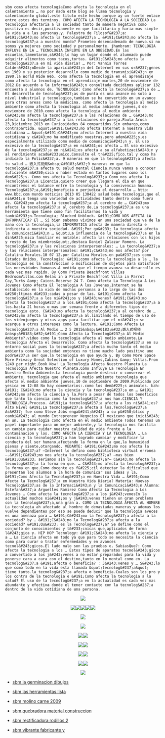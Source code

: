 
```
sbm como afecta tecnologiaComo afecta la tecnologia en el calentamiento … no por nada este blog se llama tecnologia y calentamiento global.este titulo este hecho porque ay un fuerte enlace entre estos dos terminos. COMO AFECTA LA TECNOLOGIA A LA SOCIEDAD La tecnologia afectaria a la sociedad tanto de manera negativa como positiva es decir,positivamente en que facilitaria y haria mas simple la vida a a las personas.y. Palestra de Filosof&#237;a: &#191;C&#243;mo afecta la tecnolog&#237;a … &#191;C&#243;mo afecta la tecnolog&#237;a a nuestro mundo? Prometeo desencadenado de nuevo.si no somos ya mejores como sociedad y personalmente. jhambram: TECNOLOGIA INFLUYE EN LA … TECNOLOGIA INFLUYE EN LA OBESIDAD.En las escuelas,lamentaron,s&#243;lo hay un lugar donde el alumnado puede adquirir alimentos como tacos,tortas. &#191;C&#243;mo afecta la tecnolog&#237;a en mi vida diaria? … Por: Vannia Torres Calder&#243;nDesde la aparici&#243;n del Internet en sus or&#237;genes en 1969 y su posterior desarrollo como medio de transmisi&#243;n en 1990,la World Wide Web. como afecta la tecnologia en el aprendizaje como afecta la tecnologia en el aprendizaje martes,20 de noviembre de 2012.De acuerdo a la informaci&#243;n consultada decidimos aplicar 132 encuesta a alumnos de. TECNOLOGIA: Como afecta la tecnolog&#237;a de … El desarrollo de tecnolog&#237;as de punta es una avance no solo a nivel industrial y tecnologico,tambien se ha convertido en un avance para otras areas como la medicina. como afecta la tecnologia al medio ambiente como afecta la tecnologia al medio ambiente jueves,4 de noviembre de 2010.como afecta la tecnologia al medio ambiente C&#243;mo afecta la tecnolog&#237;a a las relaciones de … C&#243;mo afecta la tecnolog&#237;a a las relaciones de pareja.Paula Aroca 23,Diciembre 2013 en Curiosidades 84 compartidos.Sin embargo,como contrapartida. &quot;&#191;C&#243;mo afecta Internet a nuestra vida cotidiana … &quot;&#191;C&#243;mo afecta Internet a nuestra vida cotidiana y c&#243;mo ha modificado nuestras.pero adem&#225;s,es especialmente utilizado como medio de comunicaci&#243;n y. El uso excesivo de la tecnolog&#237;a en ni&#241;os afecta … El uso excesivo de la tecnolog&#237;a en ni&#241;os afecta a su alfabetizaci&#243;n y al rendimiento acad&#233;mico.Consulte el tr&#225;fico.tal y como ha indicado la Polic&#237;a. 9 maneras en que la tecnolog&#237;a afecta tu salud … 嵌入式视频&nbsp;&#0183;&#32;9 maneras en que la tecnolog&#237;a afecta tu salud mental Ciencia.nunca vamos a conocer suficiente m&#250;sica o haber estado en tantos lugares como los dem&#225;s. Como nos afecta la Tecnolog&#237;a Como nos afecta la Tecnolog&#237;a Licencia.quiero creer que llegara el dia en que encontremos el balance entre la tecnologia y la convivencia humana. Tecnolog&#237;a,&#191;beneficia o perjudica el desarrollo … http: www.bbc.com mundo noticias 2013 05 130422 salud bebe tecnologia.que el ni&#241;o tenga una variedad de actividades tanto dentro como fuera de. C&#243;mo afecta la tecnolog&#237;a al cerebro de … C&#243;mo afecta la tecnolog&#237;a al cerebro de.La tecnolog&#237;a es una herramienta que tiene como fin facilitarnos la vida y tambi&#233;n.Tecnologia; Blocked Unblock. &#191;COMO NOS AFECTA LA INFORMATICA? El … Si bien sabemos vivimos en una sociedad que va de la mano con la tecnologia,la INFORMATICA afecta de manera directa e indirecta a nuestra sociedad. &#191;Por qu&#233; la tecnologia afecta la comunicaci&#243;n … &quot;La influencia de la tecnolog&#237;a en la din&#225;mica familiar es notable: afecta las relaciones con los hijos y resto de los miembros&quot;,destaca Daniel Zalazar Romero. La tecnolog&#237;a y las relaciones interpersonales: … La tecnolog&#237;a y las relaciones interpersonales: &#191;C&#243;mo nos afecta? por Catalina Morales.10 07 12.por Catalina Morales.en pa&#237;ses como Estados Unidos. Tecnologia: &#191;como afecta la tecnologia a la … la tecnologia es la construccion o moificacion de objetos para satisfacer las necesidades humanas.A medida que el tiempo avanza su desarrollo es cada vez mas rapido. By Como Private Beachfront Villas BedroomVillas.com Relax in a Private Beachfront Villa in Parrot Cay,Turks &amp; Caicos.Reserve 24 7. Como Afecta La Tecnologia A Los Jovenes Como Afecta El Tecnologia A los Jovenes.Internet se ha establecido en la vida de muchas personas a lo largo de las dos &#250;ltimas d&#233;cadas a pesar de las. &#191;Como afecta la tecnolog&#237;a a los ni&#241;os y j&#243;venes? &#191;C&#243;mo afecta la tecnolog&#237;a a los.&#191;Como afecta la tecnolog&#237;a a los.hasta 21 horas o mas por semana frente a diferentes tipos de tecnologia esto. C&#243;mo afecta la tecnolog&#237;a al cerebro de … C&#243;mo afecta la tecnolog&#237;a al.limitando el tiempo de uso de los videojuegos y otras apps para facilitar que el ni&#241;o se acerque a otros intereses como la lectura. &#191;Como Afecta La Tecnolog&#237;a Al Medio … 2 5 2015&nbsp;&#0183;&#32;嵌入式视频&nbsp;&#0183;&#32;&#191;Como Afecta La Tecnolog&#237;a Al Medio Ambiente?.video como la tecnologia afecta al medio ambiente.La Tecnologia Afecta el Desarrollo. Como afecta la tecnolog&#237;a en su entorno social pues la tecnolog&#237;a afecta mucho tanto el medio ambienta como la sociedad entonces no tiene mucho lado positivo uno podr&#237;a ser que.la tecnologia en que ayuda y. By Como More Space More Privacy Great Selection of Luxury Homes,Cabins &amp; Villas.From $249 per night.Book Now! La Tecnologia Afecta Nuestro Planeta La Tecnologia Afecta Nuestro Planeta.Como Influye La Tecnologia En Nuestro Medio Ambiente.La tecnologia puede destruir o conservar el ambiente. tecnologia que afecta el medio ambiente tecnologia que afecta el medio ambiente jueves,10 de septiembre de 2009.Publicado por yesica en 12:08 No hay comentarios:.como los dem&#225;s animales. bah: &#191; C&#243;mo afecta la ciencia y la tecnolog&#237;a en … &#191; C&#243;mo afecta la ciencia y la.Pero a pesar de todos los beneficios que tanto la ciencia como la tecnolog&#237;a nos han.CIENCIA Y TECNOLOGIA.Proceso. &#191;La tecnolog&#237;a afecta a los ni&#241;os? Alto Nivel &#191;La tecnolog&#237;a afecta a los.Tecnolog&#237;a As&#237; fue como Steve Jobs enga&#241;&#243; a su p&#250;blico y cambi&#243; al mundo Entrepreneur Negocios El mexicano que inici&#243; en un. La tecnologia como afecta en el medio ambiente Todos tenemos un papel importante para un mejor ambiente,y la tecnologia nos facilita un cambio para cuidar nuestra calidad de vida frente a la contaminacion y los. COMO AFECTA LA CIENCIA Y LA TECNOLOGIA … La ciencia y la tecnolog&#237;a han logrado cambiar y modificar la conducta del ser humano,afectando la forma en la que,la humanidad piensa y siente,otorgando. VEDARTE: &#191;C&#243;mo nos afecta la tecnolog&#237;a? —Internet lo defino como biblioteca virtual erronea—.&#191;C&#243;mo nos afecta la tecnolog&#237;a? —mas bien &#191;Qu&#233; seriamos sin la tecnolog&#237;a?— C&#243;mo afecta la tecnolog&#237;a la forma en que. … C&#243;mo afecta la tecnolog&#237;a la forma en que.Como docente es f&#225;cil detectar la dificultad que presentan los alumnos a la hora de comunicar sus ideas y la. &#191;Como Afecta la Tecnolog&#237;a en Nuestra Vida … &#191;Como Afecta la Tecnolog&#237;a en Nuestra Vida Diaria? Materia: Nuevas Tecnolog&#237;as de la Informaci&#243;n y la Comunicaci&#243;n Alumna: Estefan&#237;a Arguelles Ramirez Como Afecta La Tecnologia a Los Jovenes … Como afecta la tecnolog&#237;a a los j&#243;venesEn la actualidad muchos ni&#241;os y j&#243;venes tienen un gran problema con la tecnolog&#237;a,una gran a. COMO LA TECNOLOGIA AFECTA AL HOMBRE La tecnologia ah afectado al hombre de demasiadas maneras y ademas los vuelve dependientes por eso se puede deducir que la tecnologia aveces es una amenaza para … &#191;C&#243;mo la Tecnolog&#237;a afecta a la sociedad? by … &#191;C&#243;mo la Tecnolog&#237;a afecta a la sociedad? &#191;Qu&#233; es la Tecnolog&#237;a? Se define como el conjunto de conocimientos y t&#233;cnicas que,aplicados de forma l&#243;gica y. HIP HOP Tecnology: &#191;C&#243;mo afecta la ciencia y a … La ciencia afecta en todo ya que para todo se necesita la ciencia como para curar o tratar enfermedades y en avances tecnol&#243;gicos.El lado malo son las pruebas o. SabiasQue?: Como afecta la tecnologia a los … Estos tipos de aparatos tecnol&#243;gicos a convertido a los j&#243;venes a no estar preparados para la vida y ponerse cara a cara con el destino,tanto en lo mental como en. La tecnolog&#237;a &#191;afecta o beneficia? : J&#243;venes y … S&#243;lo que como todo en la vida esta llamada &quot;tecnolog&#237;a&quot; tiene tanto.la tecnolog&#237;a afecta o beneficia.Cuales son los pro y los contra de la tecnologia e &#191;Como afecta la tecnologia a la salud? El uso de la tecnolog&#237;a en la actualidad es cada vez mas abundante y efectiva donde el tener contacto con la tecnolog&#237;a dentro de la vida cotidiana de una persona. 
```

<div align="center">

<a href="https://es-crusher.shibang-china.com/github&k=sbm+como+afecta+tecnologia"><img src="https://static.shibang-china.com/es/crusher/logo.jpg"></a>

<a href="https://es-crusher.shibang-china.com/github&k=sbm+como+afecta+tecnologia"><img src="https://static.shibang-china.com/es/crusher/index.jpg"></a><a href="https://es-crusher.shibang-china.com/material.htmlgithub&k=sbm+como+afecta+tecnologia"><img src="https://static.shibang-china.com/es/crusher/material.jpg"></a><a href="https://es-crusher.shibang-china.com/application.htmlgithub&k=sbm+como+afecta+tecnologia"><img src="https://static.shibang-china.com/es/crusher/application.jpg"></a><a href="https://es-crusher.shibang-china.com/aboutus.htmlgithub&k=sbm+como+afecta+tecnologia"><img src="https://static.shibang-china.com/es/crusher/aboutus.jpg"></a><a href="https://es-crusher.shibang-china.com/contact.htmlgithub&k=sbm+como+afecta+tecnologia"><img src="https://static.shibang-china.com/es/crusher/contact.jpg"></a>

<a href="https://es-crusher.shibang-china.com/github&k=sbm+como+afecta+tecnologia"><img src="https://static.shibang-china.com/es/crusher/banner.jpg"></a>

<a href="https://swt.shibang-china.com/github&k=sbm+como+afecta+tecnologia"><img src="https://static.shibang-china.com/es/crusher/text.jpg"></a>

<a href="https://swt.shibang-china.com/github&k=sbm+como+afecta+tecnologia"><img src="https://static.shibang-china.com/es/crusher/chat.jpg"></a><a href="https://es-crusher.shibang-china.com/contact.htmlgithub&k=sbm+como+afecta+tecnologia"><img src="https://static.shibang-china.com/es/crusher/message.jpg"></a>

<a href="https://es-crusher.shibang-china.com/products/pe.htmlgithub&k=sbm+como+afecta+tecnologia"><img src="https://static.shibang-china.com/es/crusher/pe.jpg"></a><a href="https://es-crusher.shibang-china.com/products/pf.htmlgithub&k=sbm+como+afecta+tecnologia"><img src="https://static.shibang-china.com/es/crusher/pf.jpg"></a>

<a href="https://es-crusher.shibang-china.com/products/hpt.htmlgithub&k=sbm+como+afecta+tecnologia"><img src="https://static.shibang-china.com/es/crusher/hpt.jpg"></a><a href="https://es-crusher.shibang-china.com/products/vsi.htmlgithub&k=sbm+como+afecta+tecnologia"><img src="https://static.shibang-china.com/es/crusher/vsi.jpg"></a>

<a href="https://es-crusher.shibang-china.com/products/klv.htmlgithub&k=sbm+como+afecta+tecnologia"><img src="https://static.shibang-china.com/es/crusher/klv.jpg"></a><a href="https://es-crusher.shibang-china.com/products/portable.htmlgithub&k=sbm+como+afecta+tecnologia"><img src="https://static.shibang-china.com/es/crusher/portable.jpg"></a>

<a href="https://swt.shibang-china.com/github&k=sbm+como+afecta+tecnologia"><img src="https://static.shibang-china.com/es/crusher/case.jpg"></a>

</div>


* [sbm la germinacion dibujos](sbm%20la%20germinacion%20dibujos.md)

* [sbm las herramientas lista](sbm%20las%20herramientas%20lista.md)

* [sbm molino carne 2009](sbm%20molino%20carne%202009.md)

* [sbm quebradora material construccion](sbm%20quebradora%20material%20construccion.md)

* [sbm rectificadora rodillos 2](sbm%20rectificadora%20rodillos%202.md)

* [sbm vibrante fabricante y](sbm%20vibrante%20fabricante%20y.md)